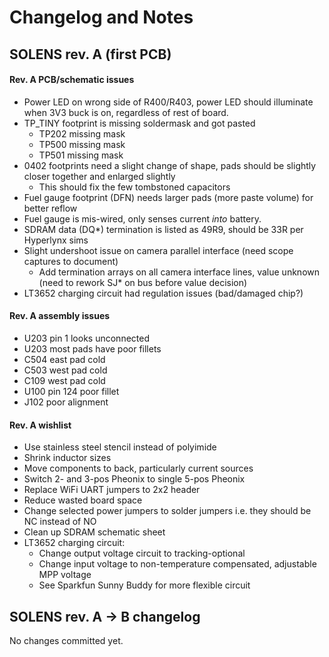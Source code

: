 # Changelog and Notes

## SOLENS rev. A (first PCB)

#### Rev. A PCB/schematic issues

* Power LED on wrong side of R400/R403, power LED should illuminate when 3V3 buck is on, regardless of rest of board.
* TP\_TINY footprint is missing soldermask and got pasted
    * TP202 missing mask
    * TP500 missing mask
    * TP501 missing mask
* 0402 footprints need a slight change of shape, pads should be slightly closer together and enlarged slightly
    * This should fix the few tombstoned capacitors
* Fuel gauge footprint (DFN) needs larger pads (more paste volume) for better reflow
* Fuel gauge is mis-wired, only senses current _into_ battery.
* SDRAM data (DQ*) termination is listed as 49R9, should be 33R per Hyperlynx sims
* Slight undershoot issue on camera parallel interface (need scope captures to document)
    * Add termination arrays on all camera interface lines, value unknown (need to rework SJ* on bus before value decision)
* LT3652 charging circuit had regulation issues (bad/damaged chip?)

#### Rev. A assembly issues

* U203 pin 1 looks unconnected
* U203 most pads have poor fillets
* C504 east pad cold
* C503 west pad cold
* C109 west pad cold
* U100 pin 124 poor fillet
* J102 poor alignment

#### Rev. A wishlist

* Use stainless steel stencil instead of polyimide
* Shrink inductor sizes
* Move components to back, particularly current sources
* Switch 2- and 3-pos Pheonix to single 5-pos Pheonix
* Replace WiFi UART jumpers to 2x2 header
* Reduce wasted board space
* Change selected power jumpers to solder jumpers i.e. they should be NC instead of NO
* Clean up SDRAM schematic sheet
* LT3652 charging circuit:
    * Change output voltage circuit to tracking-optional
    * Change input voltage to non-temperature compensated, adjustable MPP voltage
    * See Sparkfun Sunny Buddy for more flexible circuit

## SOLENS rev. A -> B changelog

No changes committed yet.
